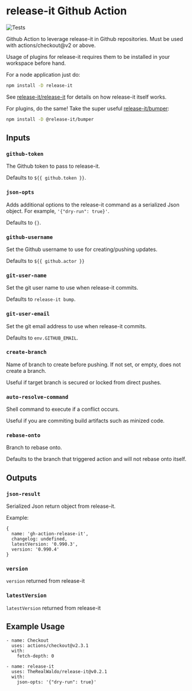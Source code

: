# release-it Github Action
![Tests](https://github.com/TheRealWaldo/release-it/workflows/Tests/badge.svg)

Github Action to leverage release-it in Github repositories.  Must be used with actions/checkout@v2 or above.

Usage of plugins for release-it requires them to be installed in your workspace before hand.

For a node application just do:

```bash
npm install -D release-it
```

See [release-it/release-it](https://github.com/release-it/release-it) for details on how release-it itself works.

For plugins, do the same!  Take the super useful [release-it/bumper](https://github.com/release-it/bumper):

```bash
npm install -D @release-it/bumper
```

## Inputs

### `github-token`

The Github token to pass to release-it.

Defaults to `${{ github.token }}`.

### `json-opts`

Adds additional options to the release-it command as a serialized Json object.  For example, `'{"dry-run": true}'`.

Defaults to `{}`.

### `github-username`

Set the Github username to use for creating/pushing updates.

Defaults to `${{ github.actor }}`

### `git-user-name`

Set the git user name to use when release-it commits.

Defaults to `release-it bump`.

### `git-user-email`

Set the git email address to use when release-it commits.

Defaults to `env.GITHUB_EMAIL`.

### `create-branch`

Name of branch to create before pushing.  If not set, or empty, does not create a branch.

Useful if target branch is secured or locked from direct pushes.

### `auto-resolve-command`

Shell command to execute if a conflict occurs.

Useful if you are commiting build artifacts such as minized code.

### `rebase-onto`

Branch to rebase onto.

Defaults to the branch that triggered action and will not rebase onto itself.

## Outputs

### `json-result`

Serialized Json return object from release-it.

Example:
```
{
  name: 'gh-action-release-it',
  changelog: undefined,
  latestVersion: '0.990.3',
  version: '0.990.4'
}
```

### `version`

`version` returned from release-it

### `latestVersion`

`latestVersion` returned from release-it

## Example Usage

```
- name: Checkout
  uses: actions/checkout@v2.3.1
  with:
    fetch-depth: 0

- name: release-it
  uses: TheRealWaldo/release-it@v0.2.1
  with:
    json-opts: '{"dry-run": true}'
```
